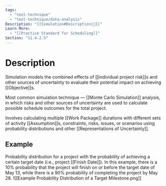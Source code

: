 ```yaml
---
tags:
  - "tool-technique"
  - "tool-technique/data-analysis"
Description: "[[Simulation#Description|📝]]"
Learn More:
  - "[[Practice Standard for Scheduling]]"
Section: "11.4.2.5"
---
```

# Description
Simulation models the combined effects of [[individual project risk]]s and other sources of uncertainty to evaluate their potential impact on achieving [[Objective]]s.

Most common simulation technique — [[Monte Carlo Simulation]] analysis, in which risks and other sources of uncertainty are used to calculate possible schedule outcomes for the total project.

Involves calculating multiple [[Work Package]] durations with different sets of activity [[Assumption]]s, constraints, risks, issues, or scenarios using probability distributions and other [[Representations of Uncertainty]].
## Example
Probability distribution for a project with the probability of achieving a certain target date (i.e., project [[Finish Date]]). In this example, there is a 10% probability that the project will finish on or before the target date of May 13, while there is a 90% probability of completing the project by May 28.
![[Example Probability Distribution of a Target Milestone.png]]